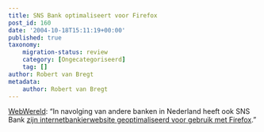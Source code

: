 ```yaml
---
title: SNS Bank optimaliseert voor Firefox
post_id: 160
date: '2004-10-18T15:11:19+00:00'
published: true
taxonomy:
    migration-status: review
    category: [Ongecategoriseerd]
    tag: []
author: Robert van Bregt
metadata:
    author: Robert van Bregt
---
```

[WebWereld](http://www.webwereld.nl/nav/trillian?19779): “In navolging van andere banken in Nederland heeft ook SNS Bank [zijn internetbankierwebsite geoptimaliseerd voor gebruik met Firefox](http://www.snsbank.nl/index.asp?NavigationId=4802).”